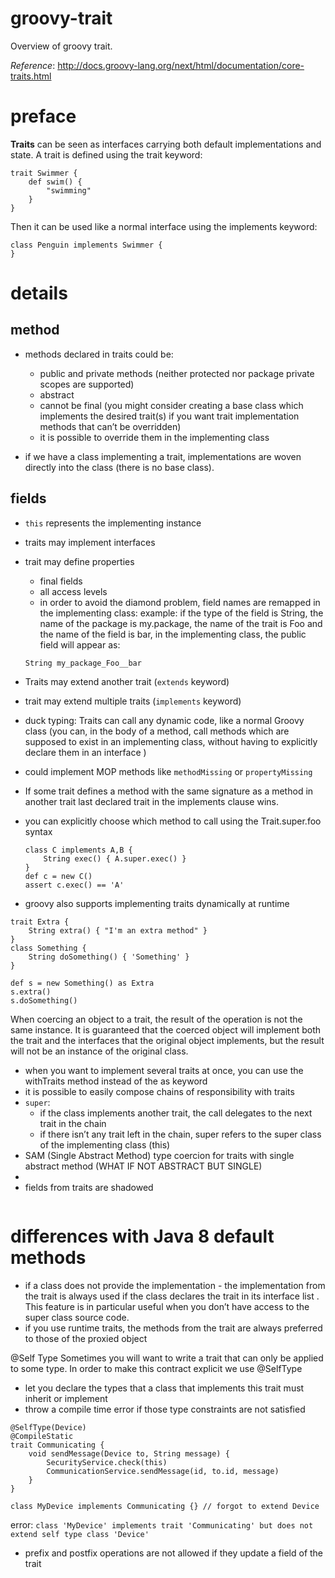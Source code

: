 # groovy-trait
Overview of groovy trait.

_Reference_: http://docs.groovy-lang.org/next/html/documentation/core-traits.html

# preface
**Traits** can be seen as interfaces carrying both default 
implementations and state. A trait is defined using the 
trait keyword:
```
trait Swimmer {
    def swim() {
        "swimming"
    }
}
```
Then it can be used like a normal interface using 
the implements keyword:
```
class Penguin implements Swimmer {
}
```
# details
## method
* methods declared in traits could be:
    * public and private methods (neither protected nor package 
    private scopes are supported)
    * abstract
    * cannot be final (you might consider creating a base 
    class which implements the desired trait(s) if you want 
    trait implementation methods that can’t be overridden)
    * it is possible to override them in the implementing class

* if we have a class implementing a trait, implementations 
are woven directly into the class (there is no base class).

## fields

* `this` represents the implementing instance
* traits may implement interfaces
* trait may define properties
    * final fields
    * all access levels
    *  in order to avoid the diamond problem, field names 
    are remapped in the implementing class:
    example:
    if the type of the field is String, the name of the package is my.package, the name of the trait is Foo and the name of the field is bar, in the implementing class, the public field will appear as:
    
    `String my_package_Foo__bar`
* Traits may extend another trait (`extends` keyword)
* trait may extend multiple traits (`implements` keyword)
* duck typing: Traits can call any dynamic code, like a normal Groovy class
(you can, in the body of a method, call methods which are supposed to exist in an implementing class, without having to explicitly declare them in an interface
)
* could implement MOP methods like `methodMissing` 
or `propertyMissing`
*  If some trait defines a method with the same signature as a method in another trait
last declared trait in the implements clause wins.
* you can explicitly choose which method to call using the Trait.super.foo syntax
    ```
    class C implements A,B {
        String exec() { A.super.exec() }    
    }
    def c = new C()
    assert c.exec() == 'A'  
    ```
* groovy also supports implementing traits dynamically at 
runtime
```
trait Extra {
    String extra() { "I'm an extra method" }            
}
class Something {                                       
    String doSomething() { 'Something' }                
}
```
```
def s = new Something() as Extra
s.extra()
s.doSomething()
```

When coercing an object to a trait, the result of the operation is not the same instance. It is guaranteed that the coerced object will implement both the trait and the interfaces that the original object implements, but the result will not be an instance of the original class.

* when you want to implement several traits at once, you can use the withTraits method instead of the as keyword
* it is possible to easily compose chains of responsibility with traits
* `super`:
    * if the class implements another trait, the call delegates to the next trait in the chain
    * if there isn’t any trait left in the chain, super refers to the super class of the implementing class (this)
* SAM (Single Abstract Method) type coercion for traits with single abstract method (WHAT IF NOT ABSTRACT BUT SINGLE)
* 
* fields from traits are shadowed
```

```

# differences with Java 8 default methods
* if a class does not provide the implementation - the implementation from the trait is always used if the class declares the trait in its interface list
. This feature is in particular useful when you don’t have access to the super class source code.
*  if you use runtime traits, the methods from the trait are always preferred to those of the proxied object

@Self Type
Sometimes you will want to write a trait that can only be applied to some type.
In order to make this contract explicit we use @SelfType
* let you declare the types that a class that implements this trait must inherit or implement
* throw a compile time error if those type constraints are not satisfied

```
@SelfType(Device)
@CompileStatic
trait Communicating {
    void sendMessage(Device to, String message) {
        SecurityService.check(this)
        CommunicationService.sendMessage(id, to.id, message)
    }
}
```
```
class MyDevice implements Communicating {} // forgot to extend Device
```
error:
`class 'MyDevice' implements trait 'Communicating' but does not extend self type class 'Device'`
* prefix and postfix operations are not allowed if they update a field of the trait

